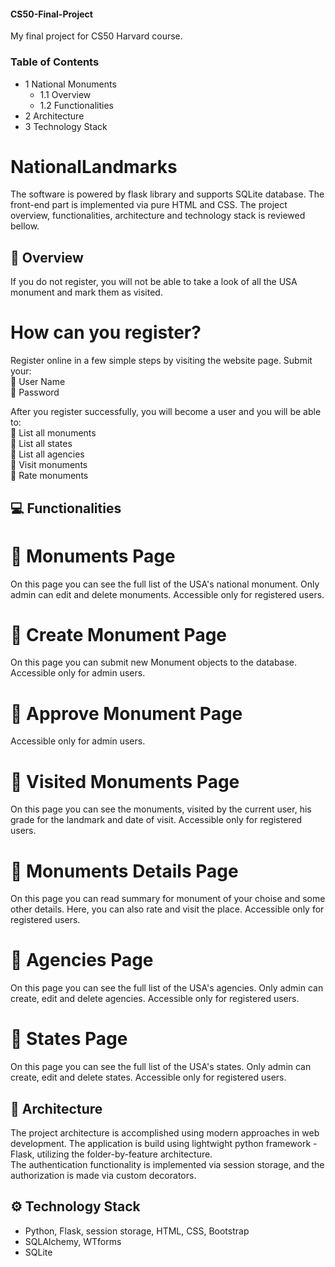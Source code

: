 #### CS50-Final-Project
My final project for CS50 Harvard course.

### Table of Contents
- 1 National Monuments
  - 1.1 Overview
  - 1.2 Functionalities
- 2 Architecture
- 3 Technology Stack

# NationalLandmarks
  
The software is powered by flask library and supports SQLite database. The front-end part is implemented via pure HTML and CSS. The project overview, functionalities, architecture and technology stack is reviewed bellow.  

## :pencil: Overview
If you do not register, you will not be able to take a look of all the USA monument and mark them as visited.
# How can you register?
Register online in a few simple steps by visiting the website page. Submit your:   
:pushpin: User Name  
:pushpin: Password  

After you register successfully, you will become a user and you will be able to:  
:pushpin: List all monuments  
:pushpin: List all states  
:pushpin: List all agencies  
:pushpin: Visit monuments  
:pushpin: Rate monuments  

## :computer: Functionalities  
# :pushpin: Monuments Page  
On this page you can see the full list of the USA's national monument. Only admin can edit and delete monuments. Accessible only for registered users.  
# :pushpin: Create Monument Page  
On this page you can submit new Monument objects to the database. Accessible only for admin users.  
# :pushpin: Approve Monument Page  
Accessible only for admin users.  
# :pushpin: Visited Monuments Page
On this page you can see the monuments, visited by the current user, his grade for the landmark and date of visit. Accessible only for registered users.  
# :pushpin: Monuments Details Page  
On this page you can read summary for monument of your choise and some other details. Here, you can also rate and visit the place. Accessible only for registered users.  
# :pushpin: Agencies Page  
On this page you can see the full list of the USA's agencies. Only admin can create, edit and delete agencies. Accessible only for registered users.  
# :pushpin: States Page  
On this page you can see the full list of the USA's states. Only admin can create, edit and delete states. Accessible only for registered users.  

## :hammer: Architecture
The project architecture is accomplished using modern approaches in web development. The application is build using lightwight python framework - Flask, utilizing the folder-by-feature architecture.  
The authentication functionality is implemented via session storage, and the authorization is made via custom decorators.  

## :gear: Technology Stack
- Python, Flask, session storage, HTML, CSS, Bootstrap  
- SQLAlchemy, WTforms  
- SQLite  